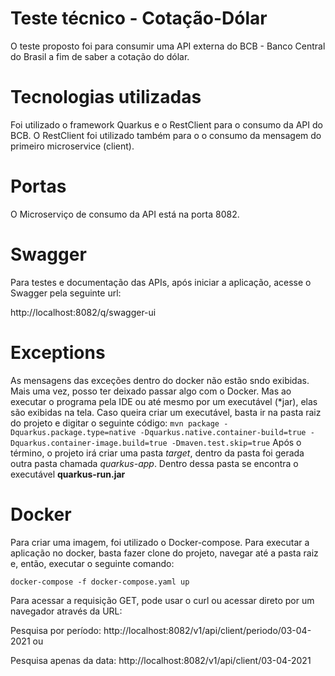 # Teste técnico -  Cotação-Dólar

O teste proposto foi para consumir uma API externa do BCB - Banco Central do Brasil a fim de saber a cotação do dólar. 

# Tecnologias utilizadas
Foi utilizado o framework Quarkus e o RestClient para o consumo da API do BCB. O RestClient foi utilizado também para o o consumo da mensagem do primeiro microservice (client). 

# Portas
  
O Microserviço de consumo da API está na porta 8082.

# Swagger

Para testes e documentação das APIs, após iniciar a aplicação, acesse o Swagger pela seguinte url: 

http://localhost:8082/q/swagger-ui

# Exceptions
As mensagens das exceções dentro do docker não estão sndo exibidas. Mais uma vez, posso ter deixado passar algo com o Docker. Mas ao executar o programa pela IDE ou até mesmo por um executável (*jar), elas são exibidas na tela.
Caso queira criar um executável, basta ir na pasta raiz do projeto e digitar o seguinte código:
```mvn package -Dquarkus.package.type=native -Dquarkus.native.container-build=true -Dquarkus.container-image.build=true -Dmaven.test.skip=true```
Após o término, o projeto irá criar uma pasta _target_, dentro da pasta foi gerada outra pasta chamada _quarkus-app_. Dentro dessa pasta se encontra o executável **quarkus-run.jar**


# Docker

Para criar uma imagem, foi utilizado o Docker-compose. Para executar a aplicação no docker, basta fazer clone do projeto, navegar até a pasta raiz e, então, executar o seguinte comando:

```docker-compose -f docker-compose.yaml up```

Para acessar a requisição GET, pode usar o curl ou acessar direto por um navegador através da URL:

Pesquisa por período: http://localhost:8082/v1/api/client/periodo/03-04-2021
ou

Pesquisa apenas da data: http://localhost:8082/v1/api/client/03-04-2021

